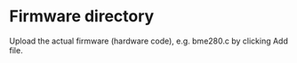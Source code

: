 # Firmware directory
Upload the actual firmware (hardware code), e.g. bme280.c by clicking Add file.
